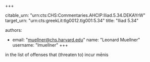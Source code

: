 +++


citable_urn: "urn:cts:CHS:Commentaries.AHCIP:Iliad.5.34.DEKAYrW"
target_urn: "urn:cts:greekLit:tlg0012.tlg001:5.34"
title: "Iliad 5.34"

authors:
- email: "muellner@chs.harvard.edu"
  name: "Leonard Muellner"
  username: "lmuellner"
+++

<p>in the list of offenses that (threaten to) incur mēnis</p>